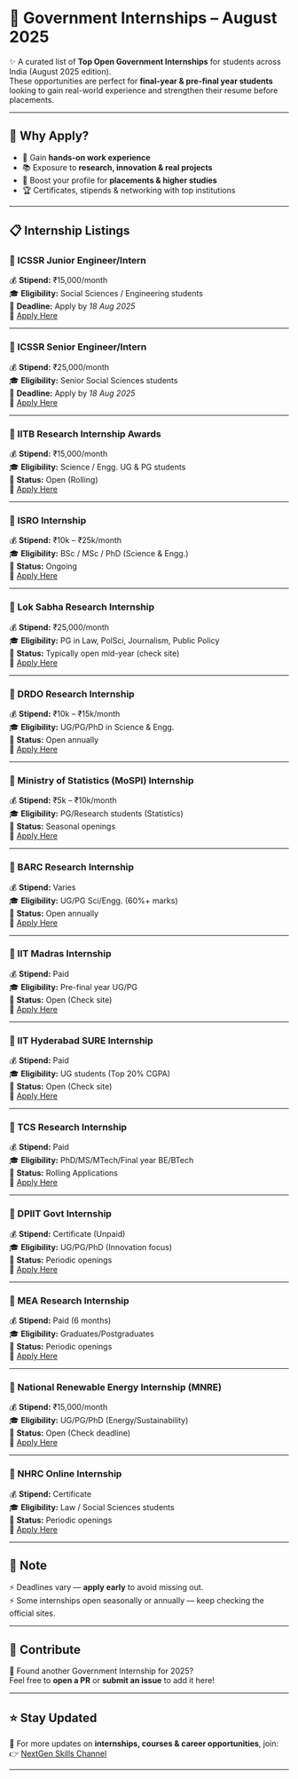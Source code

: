 # 🚀 Government Internships – August 2025  

✨ A curated list of **Top Open Government Internships** for students across India (August 2025 edition).  
These opportunities are perfect for **final-year & pre-final year students** looking to gain real-world experience and strengthen their resume before placements.  

---

## 🌟 Why Apply?  
- 💼 Gain **hands-on work experience**  
- 📚 Exposure to **research, innovation & real projects**  
- 🎯 Boost your profile for **placements & higher studies**  
- 🏆 Certificates, stipends & networking with top institutions  

---

## 📋 Internship Listings  

### 🔹 ICSSR Junior Engineer/Intern  
💰 **Stipend:** ₹15,000/month  
🎓 **Eligibility:** Social Sciences / Engineering students  
📅 **Deadline:** Apply by *18 Aug 2025*  
🔗 [Apply Here](https://icssr.org/vacancy/junior-internship)  

---

### 🔹 ICSSR Senior Engineer/Intern  
💰 **Stipend:** ₹25,000/month  
🎓 **Eligibility:** Senior Social Sciences students  
📅 **Deadline:** Apply by *18 Aug 2025*  
🔗 [Apply Here](https://icssr.org/vacancy/senior-internship)  

---

### 🔹 IITB Research Internship Awards  
💰 **Stipend:** ₹15,000/month  
🎓 **Eligibility:** Science / Engg. UG & PG students  
📅 **Status:** Open (Rolling)  
🔗 [Apply Here](https://www.ircc.iitb.ac.in/IRCC-Webpage/IITBInternship/)  

---

### 🔹 ISRO Internship  
💰 **Stipend:** ₹10k – ₹25k/month  
🎓 **Eligibility:** BSc / MSc / PhD (Science & Engg.)  
📅 **Status:** Ongoing  
🔗 [Apply Here](https://theinternship.in/isro-student-internship/)  

---

### 🔹 Lok Sabha Research Internship  
💰 **Stipend:** ₹25,000/month  
🎓 **Eligibility:** PG in Law, PolSci, Journalism, Public Policy  
📅 **Status:** Typically open mid-year (check site)  
🔗 [Apply Here](https://loksabha.nic.in/Research/Internship.aspx)  

---

### 🔹 DRDO Research Internship  
💰 **Stipend:** ₹10k – ₹15k/month  
🎓 **Eligibility:** UG/PG/PhD in Science & Engg.  
📅 **Status:** Open annually  
🔗 [Apply Here](https://drdo.gov.in)  

---

### 🔹 Ministry of Statistics (MoSPI) Internship  
💰 **Stipend:** ₹5k – ₹10k/month  
🎓 **Eligibility:** PG/Research students (Statistics)  
📅 **Status:** Seasonal openings  
🔗 [Apply Here](https://mospi.gov.in/)  

---

### 🔹 BARC Research Internship  
💰 **Stipend:** Varies  
🎓 **Eligibility:** UG/PG Sci/Engg. (60%+ marks)  
📅 **Status:** Open annually  
🔗 [Apply Here](https://www.barc.gov.in)  

---

### 🔹 IIT Madras Internship  
💰 **Stipend:** Paid  
🎓 **Eligibility:** Pre-final year UG/PG  
📅 **Status:** Open (Check site)  
🔗 [Apply Here](https://sfp.iitm.ac.in/)  

---

### 🔹 IIT Hyderabad SURE Internship  
💰 **Stipend:** Paid  
🎓 **Eligibility:** UG students (Top 20% CGPA)  
📅 **Status:** Open (Check site)  
🔗 [Apply Here](https://iith.ac.in/research/)  

---

### 🔹 TCS Research Internship  
💰 **Stipend:** Paid  
🎓 **Eligibility:** PhD/MS/MTech/Final year BE/BTech  
📅 **Status:** Rolling Applications  
🔗 [Apply Here](https://www.tcs.com/careers/india/internship)  

---

### 🔹 DPIIT Govt Internship  
💰 **Stipend:** Certificate (Unpaid)  
🎓 **Eligibility:** UG/PG/PhD (Innovation focus)  
📅 **Status:** Periodic openings  
🔗 [Apply Here](https://www.myscheme.gov.in/schemes/dpiit-is)  

---

### 🔹 MEA Research Internship  
💰 **Stipend:** Paid (6 months)  
🎓 **Eligibility:** Graduates/Postgraduates  
📅 **Status:** Periodic openings  
🔗 [Apply Here](https://internship.mea.gov.in/internship)  

---

### 🔹 National Renewable Energy Internship (MNRE)  
💰 **Stipend:** ₹15,000/month  
🎓 **Eligibility:** UG/PG/PhD (Energy/Sustainability)  
📅 **Status:** Open (Check deadline)  
🔗 [Apply Here](https://mnre.gov.in/en/national-renewable-energy-internship-programme-2/)  

---

### 🔹 NHRC Online Internship  
💰 **Stipend:** Certificate  
🎓 **Eligibility:** Law / Social Sciences students  
📅 **Status:** Periodic openings  
🔗 [Apply Here](https://nhrc.nic.in/training-programmes/short-term-internship-programme)  

---

## 📌 Note  
⚡ Deadlines vary — **apply early** to avoid missing out.  
⚡ Some internships open seasonally or annually — keep checking the official sites.  

---

## 🤝 Contribute  
🔗 Found another Government Internship for 2025?  
Feel free to **open a PR** or **submit an issue** to add it here!  

---

## ⭐ Stay Updated  
💌 For more updates on **internships, courses & career opportunities**, join:  
👉 [NextGen Skills Channel](https://bit.ly/NextGen-Skills)  

---

